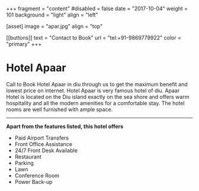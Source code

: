  +++
fragment = "content"
#disabled = false
date = "2017-10-04"
weight = 101
background = "light"
align = "left"

[asset]
  image = "apar.jpg"
  align = "top"

 [[buttons]]
  text = "Contact to Book"
  url = "tel:+91-9869779922"
  color = "primary"
+++


 # Hotel Apaar
  Call to Book Hotel Apaar in diu through us to get the maximum benefit and lowest price on internet. Hotel Apaar is very famous hotel of diu. Apaar Hotel is located on the Diu island exactly on the sea shore and offers warm hospitality and all the modern amenities for a comfortable stay. The hotel rooms are well furnished with ample space.
  
  
  
***
**Apart from the features listed, this hotel offers** 
- Paid Airport Transfers
- Front Office Assistance
- 24/7 Front Desk Available
- Restaurant
- Parking
- Lawn
- Conference Room
- Power Back-up